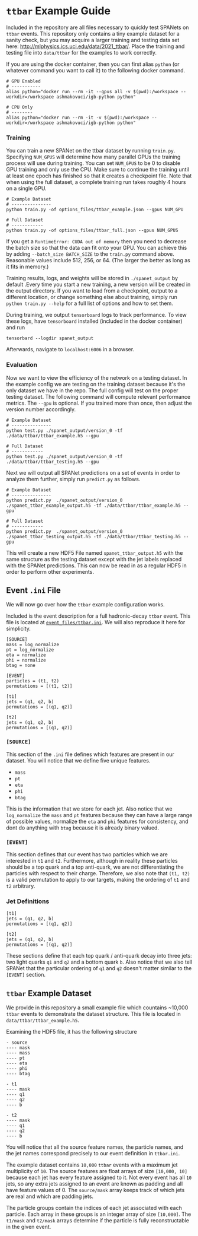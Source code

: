 # `ttbar` Example Guide

Included in the repository are all files necessary to quickly test
SPANets on `ttbar` events. This repository only contains a tiny example
dataset for a sanity check, but you may acquire a larger training and testing data
set here: http://mlphysics.ics.uci.edu/data/2021_ttbar/. Place the training and testing file into `data/ttbar` for
the examples to work correctly.

If you are using the docker container, then you can first alias `python` 
(or whatever command you want to call it) to the following docker command.

```
# GPU Enabled
# -----------
alias python="docker run --rm -it --gpus all -v $(pwd):/workspace --workdir=/workspace ashmakovuci/igb-python python"

# CPU Only
# --------
alias python="docker run --rm -it -v $(pwd):/workspace --workdir=/workspace ashmakovuci/igb-python python"
```

### Training
You can train a new SPANet on the ttbar dataset by running `train.py`.
Specifying `NUM_GPUS` will determine how many parallel GPUs the training process 
will use during training. You can set `NUM_GPUS` to be 0 to disable GPU training 
and only use the CPU. Make sure to continue the training until at least one 
epoch has finished so that it creates a checkpoint file.
Note that when using the full dataset,
a complete training run takes roughly 4 hours on a single GPU.

```
# Example Dataset
# ---------------
python train.py -of options_files/ttbar_example.json --gpus NUM_GPU

# Full Dataset
# ------------
python train.py -of options_files/ttbar_full.json --gpus NUM_GPUS
```

If you get a `RuntimeError: CUDA out of memory` then you need to decrease the
batch size so that the data can fit onto your GPU. You can achieve this by adding
`--batch_size BATCH_SIZE` to the `train.py` command above. Reasonable values include
512, 256, or 64. (The larger the better as long as it fits in memory.)

Training results, logs, and weights will be stored in `./spanet_output` by default
.Every time you start a new training, a new version will be created in the output directory. 
If you want to load from a checkpoint, 
output to a different location, 
or change something else about training,
simply run `python train.py --help` for a full list of options and how to set them.

During training, we output `tensorboard` logs to track performance. 
To view these logs, have `tensorboard` installed (included in the docker container)
and run

`tensorbard --logdir spanet_output`

Afterwards, navigate to `localhost:6006` in a browser.

### Evaluation

Now we want to view the efficiency of the network on a testing dataset.
In the example config we are testing on the training dataset 
because it's the only dataset we have in the repo.
The full config will test on the proper testing dataset.
The following command will compute relevant performance metrics. 
The `--gpu` is optional. 
If you trained more than once, then adjust the version number accordingly.

```
# Example Dataset
# ---------------
python test.py ./spanet_output/version_0 -tf ./data/ttbar/ttbar_example.h5 --gpu

# Full Dataset
# ------------
python test.py ./spanet_output/version_0 -tf ./data/ttbar/ttbar_testing.h5 --gpu
```

Next we will output all SPANet predictions on a set of events
in order to analyze them further, simply run `predict.py` as follows.

```
# Example Dataset
# ---------------
python predict.py  ./spanet_output/version_0 ./spanet_ttbar_example_output.h5 -tf ./data/ttbar/ttbar_example.h5 --gpu`

# Full Dataset
# ------------
python predict.py  ./spanet_output/version_0 ./spanet_ttbar_testing_output.h5 -tf ./data/ttbar/ttbar_testing.h5 --gpu
```

This will create a new HDF5 File named `spanet_ttbar_output.h5` with the same
structure as the testing dataset except with the jet labels replaced
with the SPANet predictions. This can now be read in as a regular HDF5 
in order to perform other experiments.

## Event `.ini` File
We will now go over how the `ttbar` example configuration works.

Included is the event description for a full hadronic-decay `ttbar` event.
This file is located at [`event_files/ttbar.ini`](../event_files/ttbar.ini).
We will also reproduce it here for simplicity.

```
[SOURCE]
mass = log_normalize
pt = log_normalize
eta = normalize
phi = normalize
btag = none

[EVENT]
particles = (t1, t2)
permutations = [(t1, t2)]

[t1]
jets = (q1, q2, b)
permutations = [(q1, q2)]

[t2]
jets = (q1, q2, b)
permutations = [(q1, q2)]
```

### `[SOURCE]`
This section of the `.ini` file defines which features are present in our dataset.
You will notice that we define five unique features.
- `mass`
- `pt`
- `eta`
- `phi`
- `btag`

This is the information that we store for each jet. Also notice that we 
`log_normalize` the `mass` and `pt` features because they can have a large
range of possible values, normalize the `eta` and `phi` features for consistency,
and dont do anything with `btag` because it is already binary valued.

### `[EVENT]`
This section defines that our event has two particles which we are interested in
`t1` and `t2`. Furthermore, although in reality these particles should be a top 
quark and a top anti-quark, we are not differentiating the particles with respect 
to their charge. Therefore, we also note that `(t1, t2)` is a valid permutation to
apply to our targets, making the ordering of `t1` and `t2` arbitrary.

### Jet Definitions
```
[t1]
jets = (q1, q2, b)
permutations = [(q1, q2)]

[t2]
jets = (q1, q2, b)
permutations = [(q1, q2)]
```

These sections define that each top quark / anti-quark decay into three jets:
two light quarks `q1` and `q2` and a bottom quark `b`. Also notice that
we also tell SPANet that the particular ordering of `q1` and `q2` doesn't matter
similar to the `[EVENT]` section.

## `ttbar` Example Dataset
We provide in this repository a small example file which countains ~10,000
`ttbar` events to demonstrate the dataset structure. This file is located in
`data/ttbar/ttbar_example.h5`.

Examining the HDF5 file, it has the following structure
```
- source
---- mask
---- mass
---- pt
---- eta
---- phi
---- btag

- t1
---- mask
---- q1
---- q2
---- b

- t2
---- mask
---- q1
---- q2
---- b
```

You will notice that all the source feature names, the particle names, and 
the jet names correspond precisely to our event definition in `ttbar.ini`.

The example dataset contains `10,000` `ttbar` events with a maximum jet
multiplicity of `10`. The source features are float arrays of size 
`[10,000, 10]` because each jet has every feature assigned to it.
Not every event has all `10` jets, so any extra jets assigned to an event
are known as padding and all have feature values of 0. The `source/mask` array keeps track of which jets are real and which are
padding jets.

The particle groups contain the indices of each jet associated with each particle.
Each array in these groups is an integer array of size `[10,000]`. The
`t1/mask` and `t2/mask` arrays determine if the particle is fully reconstructable
in the given event.
